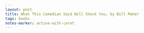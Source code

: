 ```yaml
---
layout: post
title: What This Comedian Said Will Shock You, by Bill Maher
tags: books
notes-marker: active-with-caret
---
```

